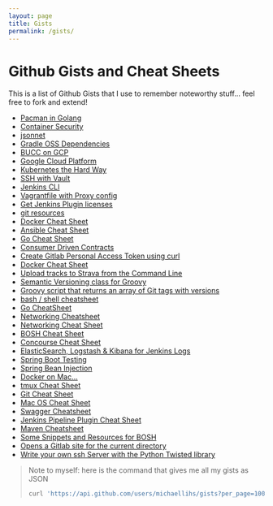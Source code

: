 ```yaml
---
layout: page
title: Gists
permalink: /gists/
---
```


Github Gists and Cheat Sheets
=============================

This is a list of Github Gists that I use to remember noteworthy stuff... feel free to fork and extend!

* [Pacman in Golang](https://api.github.com/gists/7afdd9a8088e893b84be3046bafb8807)
* [Container Security](https://api.github.com/gists/7afdd9a8088e893b84be3046bafb8807)
* [jsonnet](https://api.github.com/gists/7afdd9a8088e893b84be3046bafb8807)
* [Gradle OSS Dependencies](https://api.github.com/gists/7afdd9a8088e893b84be3046bafb8807)
* [BUCC on GCP](https://api.github.com/gists/7afdd9a8088e893b84be3046bafb8807)
* [Google Cloud Platform](https://api.github.com/gists/7afdd9a8088e893b84be3046bafb8807)
* [Kubernetes the Hard Way](https://api.github.com/gists/7afdd9a8088e893b84be3046bafb8807)
* [SSH with Vault](https://api.github.com/gists/7afdd9a8088e893b84be3046bafb8807)
* [Jenkins CLI](https://api.github.com/gists/7afdd9a8088e893b84be3046bafb8807)
* [Vagrantfile with Proxy config](https://api.github.com/gists/7afdd9a8088e893b84be3046bafb8807)
* [Get Jenkins Plugin licenses](https://api.github.com/gists/7afdd9a8088e893b84be3046bafb8807)
* [git resources](https://api.github.com/gists/7afdd9a8088e893b84be3046bafb8807)
* [Docker Cheat Sheet](https://api.github.com/gists/7afdd9a8088e893b84be3046bafb8807)
* [Ansible Cheat Sheet](https://api.github.com/gists/7afdd9a8088e893b84be3046bafb8807)
* [Go Cheat Sheet](https://api.github.com/gists/7afdd9a8088e893b84be3046bafb8807)
* [Consumer Driven Contracts](https://api.github.com/gists/7afdd9a8088e893b84be3046bafb8807)
* [Create Gitlab Personal Access Token using curl](https://api.github.com/gists/7afdd9a8088e893b84be3046bafb8807)
* [Docker Cheat Sheet](https://api.github.com/gists/7afdd9a8088e893b84be3046bafb8807)
* [Upload tracks to Strava from the Command Line](https://api.github.com/gists/7afdd9a8088e893b84be3046bafb8807)
* [Semantic Versioning class for Groovy](https://api.github.com/gists/7afdd9a8088e893b84be3046bafb8807)
* [Groovy script that returns an array of Git tags with versions](https://api.github.com/gists/7afdd9a8088e893b84be3046bafb8807)
* [bash / shell cheatsheet](https://api.github.com/gists/7afdd9a8088e893b84be3046bafb8807)
* [Go CheatSheet](https://api.github.com/gists/7afdd9a8088e893b84be3046bafb8807)
* [Networking Cheatsheet](https://api.github.com/gists/7afdd9a8088e893b84be3046bafb8807)
* [Networking Cheat Sheet](https://api.github.com/gists/7afdd9a8088e893b84be3046bafb8807)
* [BOSH Cheat Sheet](https://api.github.com/gists/7afdd9a8088e893b84be3046bafb8807)
* [Concourse Cheat Sheet](https://api.github.com/gists/7afdd9a8088e893b84be3046bafb8807)
* [ElasticSearch, Logstash & Kibana for Jenkins Logs](https://api.github.com/gists/7afdd9a8088e893b84be3046bafb8807)
* [Spring Boot Testing](https://api.github.com/gists/7afdd9a8088e893b84be3046bafb8807)
* [Spring Bean Injection](https://api.github.com/gists/7afdd9a8088e893b84be3046bafb8807)
* [Docker on Mac...](https://api.github.com/gists/7afdd9a8088e893b84be3046bafb8807)
* [tmux Cheat Sheet](https://api.github.com/gists/7afdd9a8088e893b84be3046bafb8807)
* [Git Cheat Sheet](https://api.github.com/gists/7afdd9a8088e893b84be3046bafb8807)
* [Mac OS Cheat Sheet](https://api.github.com/gists/7afdd9a8088e893b84be3046bafb8807)
* [Swagger Cheatsheet](https://api.github.com/gists/7afdd9a8088e893b84be3046bafb8807)
* [Jenkins Pipeline Plugin Cheat Sheet](https://api.github.com/gists/7afdd9a8088e893b84be3046bafb8807)
* [Maven Cheatsheet](https://api.github.com/gists/7afdd9a8088e893b84be3046bafb8807)
* [Some Snippets and Resources for BOSH](https://api.github.com/gists/7afdd9a8088e893b84be3046bafb8807)
* [Opens a Gitlab site for the current directory](https://api.github.com/gists/7afdd9a8088e893b84be3046bafb8807)
* [Write your own ssh Server with the Python Twisted library](https://api.github.com/gists/7afdd9a8088e893b84be3046bafb8807)

> Note to myself: here is the command that gives me all my gists as JSON
> 
> ```bash
> curl 'https://api.github.com/users/michaellihs/gists?per_page=100' | jq '[ .[] | {url: .url, description: .description}]'
> ```